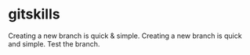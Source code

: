 # gitskills
Creating a new branch is quick & simple.
Creating a new branch is quick and simple.
Test the branch.
